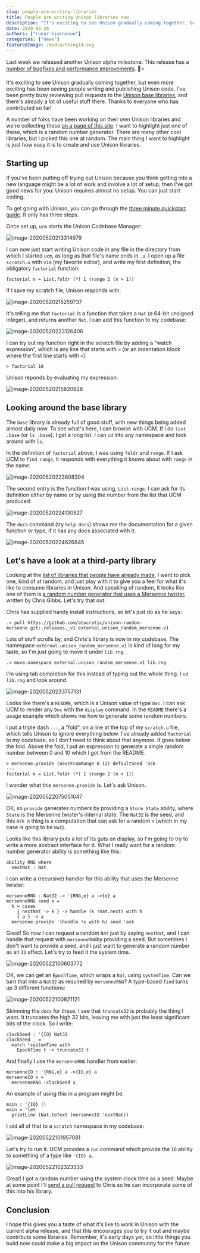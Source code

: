 ```yaml
---
slug: people-are-writing-libraries
title: People are writing Unison libraries now
description: "It's exciting to see Unison gradually coming together, but even more exciting has been seeing people writing and publishing Unison code. I've been pretty busy reviewing pull requests to the Unison base libraries and there's already a lot of useful stuff there. Thanks to everyone who has contributed so far!"
date: 2020-05-26
authors: ["runar-bjarnason"]
categories: ["news"]
featuredImage: /media/thing14.svg
---
```


Last week we released another Unison alpha milestone. This release has a [number of bugfixes and performance improvements](https://github.com/unisonweb/unison/releases/tag/release%2FM1m). 🌈⭐️

It's exciting to see Unison gradually coming together, but even more exciting has been seeing people writing and publishing Unison code. I've been pretty busy reviewing pull requests to the [Unison base libraries](http://github.com/unisonweb/base), and there's already a lot of useful stuff there. Thanks to everyone who has contributed so far!

A number of folks have been working on their own Unison libraries and we're collecting these [on a page of this site](https://www.unisonweb.org/docs/libraries/). I want to highlight just one of these, which is a random number generator. There are many other cool libraries, but I picked this one at random. The main thing I want to highlight is just how easy it is to create and use Unison libraries.

## Starting up

If you've been putting off trying out Unison because you think getting into a new language might be a lot of work and involve a lot of setup, then I've got good news for you: Unison requires almost no setup. You can just start coding.

To get going with Unison, you can go through the [three minute quickstart guide](https://www.unisonweb.org/docs/quickstart/). It only has three steps.

Once set up, `ucm` starts the Unison Codebase Manager:

![image-20200520213314979](/media/post-images/20200520213314979.png)

I can now just start writing Unison code in any file in the directory from which I started `ucm`, as long as that file's name ends in `.u`. I open up a file `scratch.u` with  `vim` (my favorite editor), and write my first definition, the obligatory `factorial` function:

```unison
factorial n = List.foldr (*) 1 (range 2 (n + 1))
```

If I save my scratch file, Unison responds with:

![image-20200520215259737](/media/post-images/20200520215259737.png)

It's telling me that `factorial` is a function that takes a `Nat` (a 64-bit unsigned integer), and returns another `Nat`. I can add this function to my codebase:

![image-20200520223126406](/media/post-images/20200520223126406.png)

I can try out my function right in the scratch file by adding a "watch expression", which is any line that starts with `>` (or an indentation block where the first line starts with `>`).

```unison
> factorial 10
```

Unison reponds by evaluating my expression:

![image-20200520215820928](/media/post-images/20200520215820928.png)

## Looking around the base library

The `base` library is already full of good stuff, with new things being added almost daily now. To see what's here, I can browse with UCM. If I do `list .base` (or `ls .base`), I get a long list. I can `cd` into any namespace and look around with `ls`.

In the definition of `factorial` above, I was using `foldr` and `range`. If I ask UCM to `find range`, it responds with everything it knows about with `range` in the name:

![image-20200520223808394](/media/post-images/20200520223808394.png)

The second entry is the function I was using, `List.range`. I can ask for its definition either by name or by using the number from the list that UCM produced:

![image-20200520224130827](/media/post-images/20200520224130827.png)

The `docs` command (try `help docs`) shows me the documentation for a given function or type, if it has any docs associated with it.

![image-20200520224626845](/media/post-images/20200520224626845.png)



## Let's have a look at a third-party library

Looking at the [list of libraries that people have already made](https://www.unisonweb.org/docs/libraries/), I want to pick one, kind of at random, and just play with it to give you a feel for what it's like to consume libraries in Unison. And speaking of random, it looks like one of them is [a random number generator that uses a Mersenne twister](https://github.com/atacratic/unison-random-mersenne), written by Chris Gibbs. Let's try that out.

Chris has supplied handy install instructions, so let's just do as he says:

```
.> pull https://github.com/atacratic/unison-random-mersenne.git:.releases._v1 external.unison_random_mersenne.v1
```

Lots of stuff scrolls by, and Chris's library is now in my codebase. The namespace `external.unison_random_mersenne.v1` is kind of long for my taste, so I'm just going to move it under `lib.rng`. 

```
.> move.namespace external.unison_random_mersenne.v1 lib.rng
```

I'm using tab completion for this instead of typing out the whole thing. I `cd lib.rng` and look around.

![image-20200520233757131](/media/post-images/20200520233757131.png)

Looks like there's a `README`, which is a Unison value of type `Doc`. I can ask UCM to render any `Doc` with the `display` command. In the `README` there's a usage example which shows me how to generate some random numbers.

I put a triple dash `---`, a "fold", on a line at the top of my `scratch.u` file, which tells Unison to ignore everything below. I've already added `factorial` to my codebase, so I don't need to think about that anymore. It goes below the fold. Above the fold, I put an expression to generate a single random number between 0 and 10 which I got from the README.

```unison
> mersenne.provide (nextFromRange 0 11) defaultSeed 'ask
---
factorial n = List.foldr (*) 1 (range 2 (n + 1))
```

I wonder what this `mersenne.provide` is. Let's ask Unison.

![image-20200522075051047](/media/post-images/20200522075051047.png)

OK, so `provide` generates numbers by providing a `Store State` ability, where `State` is the Mersenne twister's internal state. The `Nat32` is the seed, and this `Ask n` thing is a computation that can ask for a random `n` (which in my case is going to be `Nat`).

Looks like this library puts a lot of its guts on display, so I'm going to try to write a more abstract interface for it. What I really want for a random number generator ability is something like this:

```
ability RNG where
  nextNat : Nat
```

I can write a (recursive) handler for this ability that uses the Mersenne twister:

```
mersenneRNG : Nat32 -> '{RNG,e} a ->{e} a
mersenneRNG seed x =
  h = cases
    { nextNat -> k } -> handle (k !nat.next) with h
    { a } -> a
  mersenne.provide '(handle !x with h) seed 'ask
```

Great! So now I can request a random `Nat` just by saying `nextNat`, and I can handle that request with `mersenneRNG`by providing a seed. But sometimes I don't want to provide a seed, and I just want to generate a random number as an `IO` effect. Let's try to feed it the system time.

![image-20200522100603772](/media/post-images/20200522100603772.png)

OK, we can get an `EpochTime`, which wraps a `Nat`, using `systemTime`. Can we turn that into a `Nat32` as required by `mersenneRNG`? A type-based `find` turns up 3 different functions:

![image-20200522100821121](/media/post-images/20200522100821121.png)

Skimming the `docs` for these, I see that `truncate32` is probably the thing I want. It truncates the high 32 bits, leaving me with just the least significant bits of the clock. So I write:

```
clockSeed : '{IO} Nat32
clockSeed _ =
  match !systemTime with 
    EpochTime t -> truncate32 t
```

And finally I use the `mersenneRNG` handler from earlier:

```
mersenneIO : '{RNG,e} a ->{IO,e} a 
mersenneIO x = 
  mersenneRNG !clockSeed x
```

An example of using this in a program might be:

```
main : '{IO} ()
main = 'let
  printLine (Nat.toText (mersenneIO 'nextNat))
```

I `add` all of that to a `scratch` namespace in my codebase:

![image-20200522101957081](/media/post-images/20200522101957081.png)

Let's try to run it. UCM provides a `run` command which provide the `IO` ability to something of a type like `'{IO} a`.

![image-20200522102323333](/media/post-images/20200522102323333.png)

Great! I got a random number using the system clock time as a seed. Maybe at some point I'll [send a pull request](https://www.unisonweb.org/docs/codebase-organization/#day-to-day-development-creating-and-merging-pull-requests) to Chris so he can incorporate some of this into his library.

## Conclusion

I hope this gives you a taste of what it's like to work in Unison with the current alpha release, and that this encourages you to try it out and maybe contribute some libraries. Remember, it's early days yet, so little things you build now could make a big impact on the Unison community for the future.

